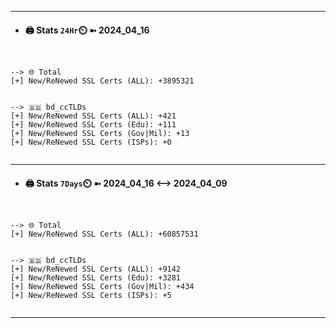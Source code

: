 

---
- #### 🖨️ **Stats** `24Hr`⏲️ ➼ 2024_04_16
```console


--> 🌐 Total
[+] New/ReNewed SSL Certs (ALL): +3895321


--> 🇧🇩 bd_ccTLDs
[+] New/ReNewed SSL Certs (ALL): +421
[+] New/ReNewed SSL Certs (Edu): +111
[+] New/ReNewed SSL Certs (Gov|Mil): +13
[+] New/ReNewed SSL Certs (ISPs): +0


```

---
- #### 🖨️ **Stats** `7Days`⏲️ ➼ 2024_04_16 <--> 2024_04_09
```console


--> 🌐 Total
[+] New/ReNewed SSL Certs (ALL): +60857531


--> 🇧🇩 bd_ccTLDs
[+] New/ReNewed SSL Certs (ALL): +9142
[+] New/ReNewed SSL Certs (Edu): +3281
[+] New/ReNewed SSL Certs (Gov|Mil): +434
[+] New/ReNewed SSL Certs (ISPs): +5


```

---

